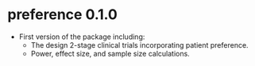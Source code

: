 # preference 0.1.0

* First version of the package including:
    * The design 2-stage clinical trials incorporating patient preference.
    * Power, effect size, and sample size calculations.
